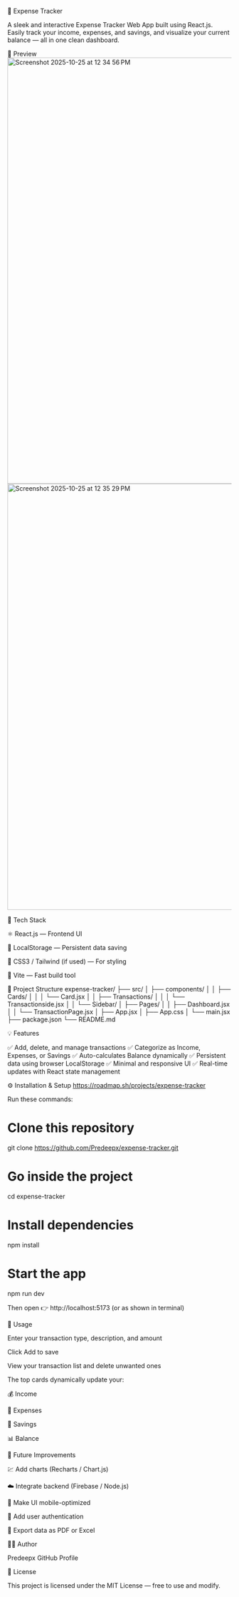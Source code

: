 🧾 Expense Tracker

A sleek and interactive Expense Tracker Web App built using React.js.
Easily track your income, expenses, and savings, and visualize your current balance — all in one clean dashboard.

📸 Preview
<img width="1470" height="956" alt="Screenshot 2025-10-25 at 12 34 56 PM" src="https://github.com/user-attachments/assets/4de78e52-19ea-4122-af44-a7fcd6b5a9cb" />
<img width="1470" height="956" alt="Screenshot 2025-10-25 at 12 35 29 PM" src="https://github.com/user-attachments/assets/77f7e506-c7f2-43fe-8530-808f13573a1c" />


🧰 Tech Stack

⚛️ React.js — Frontend UI

💾 LocalStorage — Persistent data saving

🎨 CSS3 / Tailwind (if used) — For styling

🔧 Vite — Fast build tool

📂 Project Structure
expense-tracker/
├── src/
│   ├── components/
│   │   ├── Cards/
│   │   │   └── Card.jsx
│   │   ├── Transactions/
│   │   │   └── Transactionside.jsx
│   │   └── Sidebar/
│   ├── Pages/
│   │   ├── Dashboard.jsx
│   │   └── TransactionPage.jsx
│   ├── App.jsx
│   ├── App.css
│   └── main.jsx
├── package.json
└── README.md

💡 Features

✅ Add, delete, and manage transactions
✅ Categorize as Income, Expenses, or Savings
✅ Auto-calculates Balance dynamically
✅ Persistent data using browser LocalStorage
✅ Minimal and responsive UI
✅ Real-time updates with React state management

⚙️ Installation & Setup
https://roadmap.sh/projects/expense-tracker

Run these commands:

# Clone this repository
git clone https://github.com/Predeepx/expense-tracker.git

# Go inside the project
cd expense-tracker

# Install dependencies
npm install

# Start the app
npm run dev


Then open 👉 http://localhost:5173 (or as shown in terminal)

🧮 Usage

Enter your transaction type, description, and amount

Click Add to save

View your transaction list and delete unwanted ones

The top cards dynamically update your:

💰 Income

💸 Expenses

💾 Savings

📊 Balance

🧠 Future Improvements

💹 Add charts (Recharts / Chart.js)

☁️ Integrate backend (Firebase / Node.js)

📱 Make UI mobile-optimized

🔐 Add user authentication

🧾 Export data as PDF or Excel

👨‍💻 Author

Predeepx
GitHub Profile

🪪 License

This project is licensed under the MIT License — free to use and modify.
